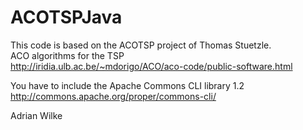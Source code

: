 ACOTSPJava
==========

This code is based on the ACOTSP project of Thomas Stuetzle.  
ACO algorithms for the TSP  
http://iridia.ulb.ac.be/~mdorigo/ACO/aco-code/public-software.html

You have to include the Apache Commons CLI library 1.2  
http://commons.apache.org/proper/commons-cli/

Adrian Wilke